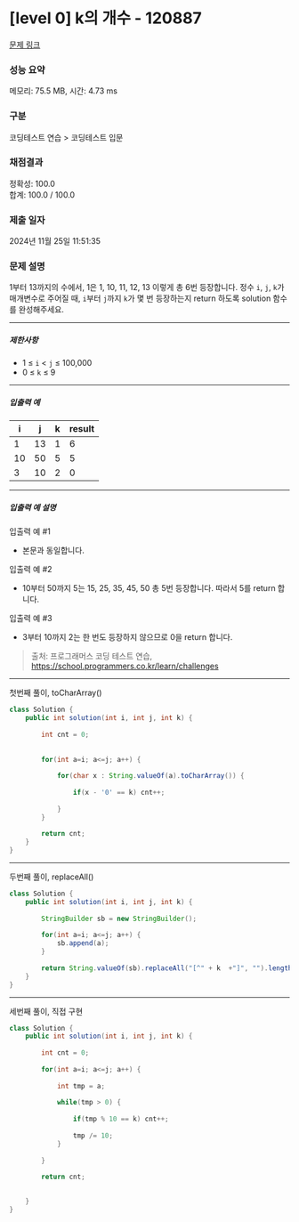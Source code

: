 # [level 0] k의 개수 - 120887 

[문제 링크](https://school.programmers.co.kr/learn/courses/30/lessons/120887) 

### 성능 요약

메모리: 75.5 MB, 시간: 4.73 ms

### 구분

코딩테스트 연습 > 코딩테스트 입문

### 채점결과

정확성: 100.0<br/>합계: 100.0 / 100.0

### 제출 일자

2024년 11월 25일 11:51:35

### 문제 설명

<p>1부터 13까지의 수에서, 1은 1, 10, 11, 12, 13 이렇게 총 6번 등장합니다. 정수 <code>i</code>, <code>j</code>, <code>k</code>가 매개변수로 주어질 때, <code>i</code>부터 <code>j</code>까지 <code>k</code>가 몇 번 등장하는지 return 하도록 solution 함수를 완성해주세요.</p>

<hr>

<h5>제한사항</h5>

<ul>
<li>1 ≤ <code>i</code> &lt; <code>j</code> ≤ 100,000</li>
<li>0 ≤ <code>k</code> ≤ 9</li>
</ul>

<hr>

<h5>입출력 예</h5>
<table class="table">
        <thead><tr>
<th>i</th>
<th>j</th>
<th>k</th>
<th>result</th>
</tr>
</thead>
        <tbody><tr>
<td>1</td>
<td>13</td>
<td>1</td>
<td>6</td>
</tr>
<tr>
<td>10</td>
<td>50</td>
<td>5</td>
<td>5</td>
</tr>
<tr>
<td>3</td>
<td>10</td>
<td>2</td>
<td>0</td>
</tr>
</tbody>
      </table>
<hr>

<h5>입출력 예 설명</h5>

<p>입출력 예 #1</p>

<ul>
<li>본문과 동일합니다.</li>
</ul>

<p>입출력 예 #2</p>

<ul>
<li>10부터 50까지 5는 15, 25, 35, 45, 50 총 5번 등장합니다. 따라서 5를 return 합니다.</li>
</ul>

<p>입출력 예 #3</p>

<ul>
<li>3부터 10까지 2는 한 번도 등장하지 않으므로 0을 return 합니다.</li>
</ul>


> 출처: 프로그래머스 코딩 테스트 연습, https://school.programmers.co.kr/learn/challenges
>

---

첫번째 풀이, toCharArray()
```java
class Solution {
    public int solution(int i, int j, int k) {
        
        int cnt = 0;
        
        
        for(int a=i; a<=j; a++) {
            
            for(char x : String.valueOf(a).toCharArray()) {
                
                if(x - '0' == k) cnt++;
                    
            }
        }
        
        return cnt;
    }
}
```

---

두번째 풀이, replaceAll()

```java
class Solution {
    public int solution(int i, int j, int k) {
        
        StringBuilder sb = new StringBuilder();
        
        for(int a=i; a<=j; a++) {
            sb.append(a);    
        }
        
        return String.valueOf(sb).replaceAll("[^" + k  +"]", "").length();
    }
}
```

---

세번째 풀이, 직접 구현

```java
class Solution {
    public int solution(int i, int j, int k) {
        
        int cnt = 0;
        
        for(int a=i; a<=j; a++) {
            
            int tmp = a;
            
            while(tmp > 0) {
                
                if(tmp % 10 == k) cnt++;
                
                tmp /= 10;
            }
            
        }
        
        return cnt;
        

    }
}
```
